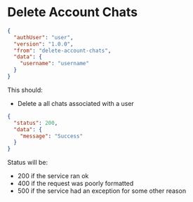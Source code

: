 # Delete Account Chats
```json
{
  "authUser": "user",
  "version": "1.0.0",
  "from": "delete-account-chats",
  "data": {
    "username": "username"
  }
}
```

This should:
- Delete a all chats associated with a user

```json
{
  "status": 200,
  "data": {
    "message": "Success"
  }
}
```
Status will be:
- 200 if the service ran ok
- 400 if the request was poorly formatted
- 500 if the service had an exception for some other reason